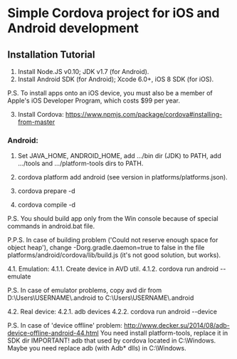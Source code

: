 # Simple Cordova project for iOS and Android development

## Installation Tutorial

1. Install Node.JS v0.10; JDK v1.7 (for Android).
2. Install Android SDK (for Android);
   Xcode 6.0+, iOS 8 SDK (for iOS).

P.S. To install apps onto an iOS device, you must also be a member
of Apple's iOS Developer Program, which costs $99 per year.

3. Install Cordova:
https://www.npmjs.com/package/cordova#installing-from-master

### Android:

1. Set JAVA_HOME, ANDROID_HOME, add .../bin dir (JDK) to PATH,
   add .../tools and .../platform-tools dirs to PATH.

2. cordova platform add android (see version in platforms/platforms.json).
3. cordova prepare -d
4. cordova compile -d

P.S. You should build app only from the Win console because of special commands
in android.bat file.

P.P.S. In case of building problem
('Could not reserve enough space for object heap'), change
-Dorg.gradle.daemon=true to false in the file
platforms/android/cordova/lib/build.js (it's not good solution, but works).

4.1. Emulation:
4.1.1. Create device in AVD util.
4.1.2. cordova run android --emulate

P.S. In case of emulator problems, copy avd dir from
D:\Users\USERNAME\\.android to C:\Users\USERNAME\\.android

4.2. Real device:
4.2.1. adb devices
4.2.2. cordova run android --device

P.S. In case of 'device offline' problem:
http://www.decker.su/2014/08/adb-device-offline-android-44.html
You need install platform-tools, replace it in SDK dir
IMPORTANT! adb that used by cordova located in C:\Windows. Maybe you need
replace adb (with Adb* dlls) in C:\Windows.
